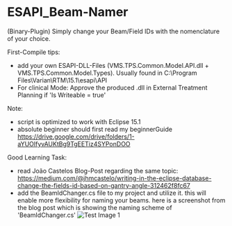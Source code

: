 # ESAPI_Beam-Namer
(Binary-Plugin)
Simply change your Beam/Field IDs with the nomenclature of your choice.

First-Compile tips:
- add your own ESAPI-DLL-Files (VMS.TPS.Common.Model.API.dll + VMS.TPS.Common.Model.Types). Usually found in C:\Program Files\Varian\RTM\15.1\esapi\API
- For clinical Mode: Approve the produced .dll in External Treatment Planning if 'Is Writeable = true'

Note:
- script is optimized to work with Eclipse 15.1
- absolute beginner should first read my beginnerGuide
https://drive.google.com/drive/folders/1-aYUOIfyvAUKtBg9TgEETiz4SYPonDOO

Good Learning Task:
- read João Castelos Blog-Post regarding the same topic: https://medium.com/@jhmcastelo/writing-in-the-eclipse-database-change-the-fields-id-based-on-gantry-angle-312462f8fc67
- add the BeamIdChanger.cs file to my project and utilize it. this will enable more flexibility for naming your beams. here is a screenshot from the blog post which is showing the naming scheme of 'BeamIdChanger.cs'
![Test Image 1](https://github.com/Kiragroh/ESAPI_Beam-Namer/blob/master/BeamNamer_JoaoCastelo.png)
